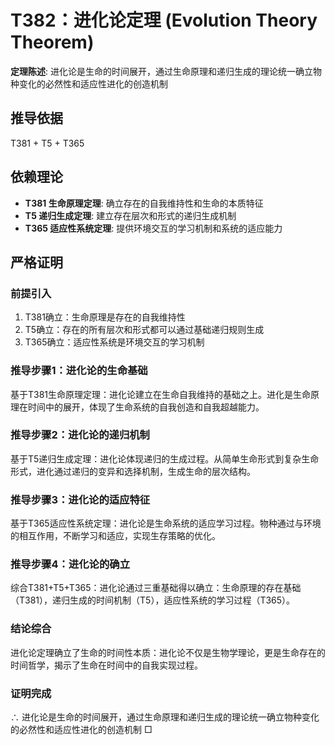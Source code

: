 # T382：进化论定理 (Evolution Theory Theorem)

**定理陈述**: 进化论是生命的时间展开，通过生命原理和递归生成的理论统一确立物种变化的必然性和适应性进化的创造机制

## 推导依据
T381 + T5 + T365

## 依赖理论
- **T381 生命原理定理**: 确立存在的自我维持性和生命的本质特征
- **T5 递归生成定理**: 建立存在层次和形式的递归生成机制
- **T365 适应性系统定理**: 提供环境交互的学习机制和系统的适应能力

## 严格证明

### 前提引入
1. T381确立：生命原理是存在的自我维持性
2. T5确立：存在的所有层次和形式都可以通过基础递归规则生成
3. T365确立：适应性系统是环境交互的学习机制

### 推导步骤1：进化论的生命基础
基于T381生命原理定理：进化论建立在生命自我维持的基础之上。进化是生命原理在时间中的展开，体现了生命系统的自我创造和自我超越能力。

### 推导步骤2：进化论的递归机制
基于T5递归生成定理：进化论体现递归的生成过程。从简单生命形式到复杂生命形式，进化通过递归的变异和选择机制，生成生命的层次结构。

### 推导步骤3：进化论的适应特征
基于T365适应性系统定理：进化论是生命系统的适应学习过程。物种通过与环境的相互作用，不断学习和适应，实现生存策略的优化。

### 推导步骤4：进化论的确立
综合T381+T5+T365：进化论通过三重基础得以确立：生命原理的存在基础（T381），递归生成的时间机制（T5），适应性系统的学习过程（T365）。

### 结论综合
进化论定理确立了生命的时间性本质：进化论不仅是生物学理论，更是生命存在的时间哲学，揭示了生命在时间中的自我实现过程。

### 证明完成
∴ 进化论是生命的时间展开，通过生命原理和递归生成的理论统一确立物种变化的必然性和适应性进化的创造机制 □